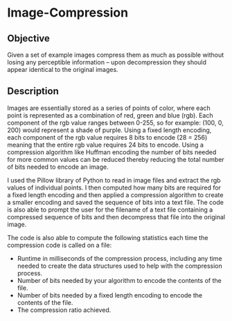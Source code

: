 # Image-Compression
## Objective
Given a set of example images compress them as much as possible without losing any perceptible information – upon decompression they should appear identical to the original images.

## Description
Images are essentially stored as a series of points of color, where each point is represented as a combination of red, green and blue (rgb). Each component of the rgb value ranges between 0-255, so for example: (100, 0, 200) would represent a shade of purple. Using a fixed length encoding, each component of the rgb value requires 8 bits to encode (28 = 256) meaning that the entire rgb value requires 24 bits to encode. Using a compression algorithm like Huffman encoding the number of bits needed for more common values can be reduced  thereby reducing the total number of bits needed to encode an image.

I used the Pillow library of Python to read in image files and extract the rgb values of individual points. I then computed how many bits are required for a fixed length encoding and then applied a compression algorithm to create a smaller encoding and saved the sequence of bits into a text file. The code is also able to prompt the user for the filename of a text file containing a compressed sequence of bits and then decompress that file into the original image.

The code is also able to compute the following statistics each time the compression code is called on a file:
- Runtime in milliseconds of the compression process, including any time needed to create the data structures used to help with the compression process.
- Number of bits needed by your algorithm to encode the contents of the file.
- Number of bits needed by a fixed length encoding to encode the contents of the file.
- The compression ratio achieved.
